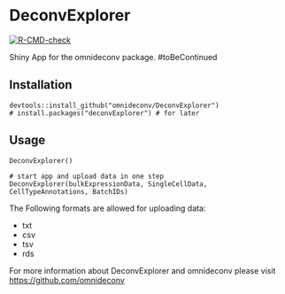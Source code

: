 # DeconvExplorer

[![R-CMD-check](https://github.com/omnideconv/DeconvExplorer/actions/workflows/R-CMD-check.yaml/badge.svg?branch=master)](https://github.com/omnideconv/DeconvExplorer/actions/workflows/R-CMD-check.yaml)

Shiny App for the omnideconv package. #toBeContinued


## Installation 
```
devtools::install_github("omnideconv/DeconvExplorer")
# install.packages("deconvExplorer") # for later
```

## Usage 

```
DeconvExplorer()

# start app and upload data in one step 
DeconvExplorer(bulkExpressionData, SingleCellData, CellTypeAnnotations, BatchIDs)
```

The Following formats are allowed for uploading data: 
- txt
- csv 
- tsv 
- rds

For more information about DeconvExplorer and omnideconv please visit https://github.com/omnideconv
